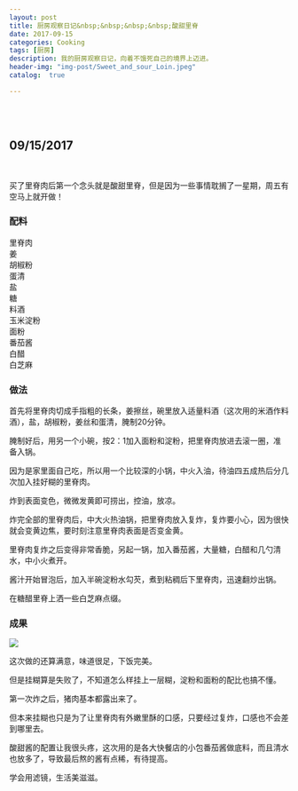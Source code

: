 ```yaml
---
layout: post
title: 厨房观察日记&nbsp;&nbsp;&nbsp;&nbsp;酸甜里脊
date: 2017-09-15
categories: Cooking
tags: [厨房]
description: 我的厨房观察日记，向着不饿死自己的境界上迈进。
header-img: "img-post/Sweet_and_sour_Loin.jpeg"
catalog:  true

---
```


 <br />
 <br />
    
    
## 09/15/2017
 <br />
 
 买了里脊肉后第一个念头就是酸甜里脊，但是因为一些事情耽搁了一星期，周五有空马上就开做！
 
 
### 配料

里脊肉 <br />
姜<br />
胡椒粉<br />
蛋清<br />
盐<br />
糖<br />
料酒<br />
玉米淀粉<br />
面粉<br />
番茄酱<br />
白醋<br />
白芝麻<br />

### 做法

首先将里脊肉切成手指粗的长条，姜擦丝，碗里放入适量料酒（这次用的米酒作料酒），盐，胡椒粉，姜丝和蛋清，腌制20分钟。

腌制好后，用另一个小碗，按2：1加入面粉和淀粉，把里脊肉放进去滚一圈，准备入锅。

因为是家里面自己吃，所以用一个比较深的小锅，中火入油，待油四五成热后分几次加入挂好糊的里脊肉。

炸到表面变色，微微发黄即可捞出，控油，放凉。

炸完全部的里脊肉后，中大火热油锅，把里脊肉放入复炸，复炸要小心，因为很快就会变黄边焦，要时刻注意里脊肉表面是否变金黄。

里脊肉复炸之后变得非常香脆，另起一锅，加入番茄酱，大量糖，白醋和几勺清水，中小火煮开。

酱汁开始冒泡后，加入半碗淀粉水勾芡，煮到粘稠后下里脊肉，迅速翻炒出锅。

在糖醋里脊上洒一些白芝麻点缀。


### 成果

![](http://7xlzhh.com1.z0.glb.clouddn.com/post-%E7%B3%96%E9%86%8B%E9%87%8C%E8%84%8A.jpg)

这次做的还算满意，味道很足，下饭完美。

但是挂糊算是失败了，不知道怎么样挂上一层糊，淀粉和面粉的配比也搞不懂。

第一次炸之后，猪肉基本都露出来了。

但本来挂糊也只是为了让里脊肉有外嫩里酥的口感，只要经过复炸，口感也不会差到哪里去。

酸甜酱的配置让我很头疼，这次用的是各大快餐店的小包番茄酱做底料，而且清水也放多了，导致最后熬的酱有点稀，有待提高。

学会用滤镜，生活美滋滋。

